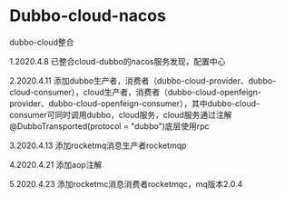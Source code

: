 # Dubbo-cloud-nacos
dubbo-cloud整合

1.2020.4.8 已整合cloud-dubbo的nacos服务发现，配置中心

2.2020.4.11 添加dubbo生产者，消费者（dubbo-cloud-provider、dubbo-cloud-consumer），cloud生产者，消费者（dubbo-cloud-openfeign-provider、dubbo-cloud-openfeign-consumer），其中dubbo-cloud-consumer可同时调用dubbo，cloud服务，cloud服务通过注解@DubboTransported(protocol = "dubbo")底层使用rpc

3.2020.4.13 添加rocketmq消息生产者rocketmqp

4.2020.4.21 添加aop注解

5.2020.4.23 添加rocketmc消息消费者rocketmqc，mq版本2.0.4